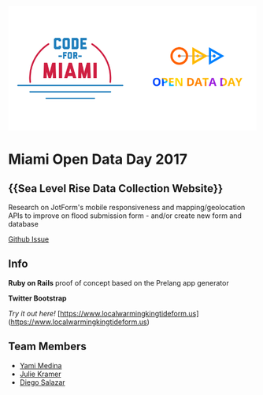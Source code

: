![Open Data Day Logo](cfm-odd-logo.png)

# Miami Open Data Day 2017

## {{Sea Level Rise Data Collection Website}}

Research on JotForm's mobile responsiveness and mapping/geolocation APIs to improve on flood submission form - and/or create new form and database

[Github Issue](https://github.com/Code-for-Miami/OpenDataDay2017/issues/2)

## Info

**Ruby on Rails** proof of concept based on the Prelang app generator

**Twitter Bootstrap**

*Try it out here!*  [https://www.localwarmingkingtideform.us] (https://www.localwarmingkingtideform.us)


## Team Members

- [Yami Medina](https://www.github.com/yamilethmedina)
- [Julie Kramer](https://www.github.com/thejuliekramer)
- [Diego Salazar](https://www.github.com/diegosalazar)
